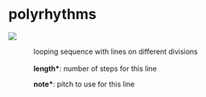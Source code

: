 
<a name=polyrhythms></a><br>
# <b>polyrhythms</b>
<img src="../images/polyrhythms.png"><br>
<div style="display:inline-block;margin-left:50px;">
looping sequence with lines on different divisions<br/><br/>
<b>length*</b>: number of steps for this line<br>

<b>note*</b>: pitch to use for this line<br>
